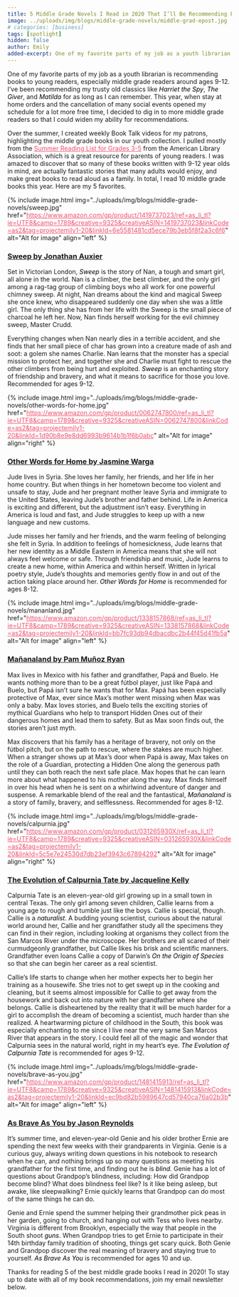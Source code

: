```yaml
---
title: 5 Middle Grade Novels I Read in 2020 That I’ll Be Recommending Forever
image: ../uploads/img/blogs/middle-grade-novels/middle-grad-epost.jpg
# categories: [business]
tags: [spotlight]
hidden: false
author: Emily
added-excerpt: One of my favorite parts of my job as a youth librarian is recommending books to young readers, especially middle grade readers around ages 9-12. I’ve been recommending my trusty old classics like <i>Harriet the Spy</i>, <i>The Giver</i>, and <i>Matilda</i> for as long as I can remember.
---
```


<style> em {color: black;} p a {color: #f0506e;}</style>

One of my favorite parts of my job as a youth librarian is recommending books to young readers, especially middle grade readers around ages 9-12. I’ve been recommending my trusty old classics like _Harriet the Spy_, _The Giver_, and _Matilda_ for as long as I can remember. This year, when stay at home orders and the cancellation of many social events opened my schedule for a lot more free time, I decided to dig in to more middle grade readers so that I could widen my ability for recommendations.

Over the summer, I created weekly Book Talk videos for my patrons, highlighting the middle grade books in our youth collection. I pulled mostly from the [Summer Reading List for Grades 3-5](http://www.ala.org/alsc/sites/ala.org.alsc/files/content/compubs/booklists/summer/200428-alsc-2020-summer-reading-booklist-3_3-5.pdf) from the American Library Association, which is a great resource for parents of young readers. I was amazed to discover that so many of these books written with 9-12 year olds in mind, are actually fantastic stories that many adults would enjoy, and make great books to read aloud as a family. In total, I read 10 middle grade books this year. Here are my 5 favorites.

{% include image.html img="../uploads/img/blogs/middle-grade-novels/sweep.jpg" href="https://www.amazon.com/gp/product/1419737023/ref=as_li_tl?ie=UTF8&camp=1789&creative=9325&creativeASIN=1419737023&linkCode=as2&tag=projectemily1-20&linkId=6e5581481cd5ece79b3eb5f8f2a3c6f6" alt="Alt for image" align="left" %}

### [Sweep by Jonathan Auxier](https://www.amazon.com/gp/product/1419737023/ref=as_li_tl?ie=UTF8&camp=1789&creative=9325&creativeASIN=1419737023&linkCode=as2&tag=projectemily1-20&linkId=6e5581481cd5ece79b3eb5f8f2a3c6f6)

Set in Victorian London, _Sweep_ is the story of Nan, a tough and smart girl, all alone in the world. Nan is a climber, the best climber, and the only girl among a rag-tag group of climbing boys who all work for one powerful chimney sweep. At night, Nan dreams about the kind and magical Sweep she once knew, who disappeared suddenly one day when she was a little girl. The only thing she has from her life with the Sweep is the small piece of charcoal he left her. Now, Nan finds herself working for the evil chimney sweep, Master Crudd.

Everything changes when Nan nearly dies in a terrible accident, and she finds that her small piece of char has grown into a creature made of ash and soot: a golem she names Charlie. Nan learns that the monster has a special mission to protect her, and together she and Charlie must fight to rescue the other climbers from being hurt and exploited. _Sweep_ is an enchanting story of friendship and bravery, and what it means to sacrifice for those you love. Recommended for ages 9-12.

{% include image.html img="../uploads/img/blogs/middle-grade-novels/other-words-for-home.jpg" href="https://www.amazon.com/gp/product/0062747800/ref=as_li_tl?ie=UTF8&camp=1789&creative=9325&creativeASIN=0062747800&linkCode=as2&tag=projectemily1-20&linkId=1d90b8e9e8dd6993b9614b1b1f6b0abc" alt="Alt for image" align="right" %}

### [Other Words for Home by Jasmine Warga](https://www.amazon.com/gp/product/0062747800/ref=as_li_tl?ie=UTF8&camp=1789&creative=9325&creativeASIN=0062747800&linkCode=as2&tag=projectemily1-20&linkId=1d90b8e9e8dd6993b9614b1b1f6b0abc)

Jude lives in Syria. She loves her family, her friends, and her life in her home country. But when things in her hometown become too violent and unsafe to stay, Jude and her pregnant mother leave Syria and immigrate to the United States, leaving Jude’s brother and father behind. Life in America is exciting and different, but the adjustment isn’t easy. Everything in America is loud and fast, and Jude struggles to keep up with a new language and new customs.

Jude misses her family and her friends, and the warm feeling of belonging she felt in Syria. In addition to feelings of homesickness, Jude learns that her new identity as a Middle Eastern in America means that she will not always feel welcome or safe. Through friendship and music, Jude learns to create a new home, within America and within herself. Written in lyrical poetry style, Jude’s thoughts and memories gently flow in and out of the action taking place around her. _Other Words for Home_ is recommended for ages 8-12.

{% include image.html img="../uploads/img/blogs/middle-grade-novels/mananland.jpg" href="https://www.amazon.com/gp/product/1338157868/ref=as_li_tl?ie=UTF8&camp=1789&creative=9325&creativeASIN=1338157868&linkCode=as2&tag=projectemily1-20&linkId=bb7fc93db94dbacdbc2b44f45d41fb5a" alt="Alt for image" align="left" %}

### [Mañanaland by Pam Muñoz Ryan](https://www.amazon.com/gp/product/1338157868/ref=as_li_tl?ie=UTF8&camp=1789&creative=9325&creativeASIN=1338157868&linkCode=as2&tag=projectemily1-20&linkId=bb7fc93db94dbacdbc2b44f45d41fb5a)

Max lives in Mexico with his father and grandfather, Papá and Buelo. He wants nothing more than to be a great fútbol player, just like Papá and Buelo, but Papá isn’t sure he wants that for Max. Papá has been especially protective of Max, ever since Max’s mother went missing when Max was only a baby. Max loves stories, and Buelo tells the exciting stories of mythical Guardians who help to transport Hidden Ones out of their dangerous homes and lead them to safety. But as Max soon finds out, the stories aren’t just myth.

Max discovers that his family has a heritage of bravery, not only on the fútbol pitch, but on the path to rescue, where the stakes are much higher. When a stranger shows up at Max’s door when Papá is away, Max takes on the role of a Guardian, protecting a Hidden One along the generous path until they can both reach the next safe place. Max hopes that he can learn more about what happened to his mother along the way. Max finds himself in over his head when he is sent on a whirlwind adventure of danger and suspense. A remarkable blend of the real and the fantastical, _Mañanaland_ is a story of family, bravery, and selflessness. Recommended for ages 8-12.

{% include image.html img="../uploads/img/blogs/middle-grade-novels/calpurnia.jpg" href="https://www.amazon.com/gp/product/031265930X/ref=as_li_tl?ie=UTF8&camp=1789&creative=9325&creativeASIN=031265930X&linkCode=as2&tag=projectemily1-20&linkId=5c5e7e24530d7db23ef3943c67894292" alt="Alt for image" align="right" %}

### [The Evolution of Calpurnia Tate by Jacqueline Kelly](https://www.amazon.com/gp/product/031265930X/ref=as_li_tl?ie=UTF8&camp=1789&creative=9325&creativeASIN=031265930X&linkCode=as2&tag=projectemily1-20&linkId=5c5e7e24530d7db23ef3943c67894292)

Calpurnia Tate is an eleven-year-old girl growing up in a small town in central Texas. The only girl among seven children, Callie learns from a young age to rough and tumble just like the boys. Callie is special, though. Callie is a _naturalist_. A budding young scientist, curious about the natural world around her, Callie and her grandfather study all the specimens they can find in their region, including looking at organisms they collect from the San Marcos River under the microscope. Her brothers are all scared of their curmudgeonly grandfather, but Callie likes his brisk and scientific manners. Grandfather even loans Callie a copy of Darwin’s _On the Origin of Species_ so that she can begin her career as a real scientist.

Callie’s life starts to change when her mother expects her to begin her training as a housewife. She tries not to get swept up in the cooking and cleaning, but it seems almost impossible for Callie to get away from the housework and back out into nature with her grandfather where she belongs. Callie is disheartened by the reality that it will be much harder for a girl to accomplish the dream of becoming a scientist, much harder than she realized. A heartwarming picture of childhood in the South, this book was especially enchanting to me since I live near the very same San Marcos River that appears in the story. I could feel all of the magic and wonder that Calpurnia sees in the natural world, right in my heart’s eye. _The Evolution of Calpurnia Tate_ is recommended for ages 9-12.

{% include image.html img="../uploads/img/blogs/middle-grade-novels/brave-as-you.jpg" href="https://www.amazon.com/gp/product/1481415913/ref=as_li_tl?ie=UTF8&camp=1789&creative=9325&creativeASIN=1481415913&linkCode=as2&tag=projectemily1-20&linkId=ec9bd82b5989647cd57940ca76a02b3b" alt="Alt for image" align="left" %}

### [As Brave As You by Jason Reynolds](https://www.amazon.com/gp/product/1481415913/ref=as_li_tl?ie=UTF8&camp=1789&creative=9325&creativeASIN=1481415913&linkCode=as2&tag=projectemily1-20&linkId=ec9bd82b5989647cd57940ca76a02b3b)

It’s summer time, and eleven-year-old Genie and his older brother Ernie are spending the next few weeks with their grandparents in Virginia. Genie is a curious guy, always writing down questions in his notebook to research when he can, and nothing brings up so many questions as meeting his grandfather for the first time, and finding out he is _blind._ Genie has a lot of questions about Grandpop’s blindness, including: How did Grandpop become blind? What does blindness feel like? Is it like being asleep, but awake, like sleepwalking? Ernie quickly learns that Grandpop can do most of the same things he can do.

Genie and Ernie spend the summer helping their grandmother pick peas in her garden, going to church, and hanging out with Tess who lives nearby. Virginia is different from Brooklyn, especially the way that people in the South shoot _guns_. When Grandpop tries to get Ernie to participate in their 14th birthday family tradition of shooting, things get scary quick. Both Genie and Grandpop discover the real meaning of bravery and staying true to yourself. _As Brave As You_ is recommended for ages 10 and up.

Thanks for reading 5 of the best middle grade books I read in 2020! To stay up to date with all of my book recommendations, join my email newsletter below.
